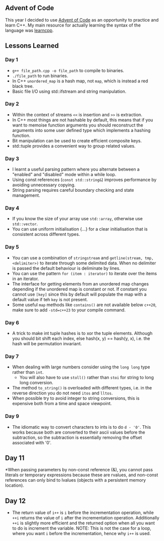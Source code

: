 ## Advent of Code

This year I decided to use [Advent of Code](https://adventofcode.com/2024) as an opportunity to practice and learn C++. My main resource for actually learning the syntax of the language was [learncpp](https://www.learncpp.com/).

## Lessons Learned

### Day 1

* `g++ file_path.cpp -o file_path` to compile to binaries.
* `./file_path` to run binaries.
* In C++ `unordered_map` is a hash map, not `map`, which is instead a red black tree.
* Basic file I/O using std::ifstream and string manipulation.

### Day 2

* Within the context of streams `<<` is insertion and `>>` is extraction.
* In C++ most things are not hashable by default, this means that if you want to memoise function arguments
  you should reconstruct the arguments into some user defined type which implements a hashing function.
* Bit manipulation can be used to create efficient composite keys.
* std::tuple provides a convenient way to group related values.

### Day 3

* I learnt a useful parsing pattern where you alternate between a "enabled" and "disabled" mode within a while loop.
* Using const references (`const std::string&`) improves performance by avoiding unnecessary copying.
* String parsing requires careful boundary checking and state management.

### Day 4

* If you know the size of your array use `std::array`, otherwise use `std::vector`.
* You can use uniform initialisation {...} for a clear initialisation that is consistent across different types.

### Day 5

* You can use a combination of `stringstream` and `getline(stream, tmp, <delimiter>)` to iterate through some delimited data. When no delimiter is passed the default behaviour is deliminate by lines.
* You can use the pattern `for (item : iterator)` to iterate over the items in an iterator.
* The interface for getting elements from an unordered map changes depending if the unordered map is constant or not. If constant you cannot use `[key]` since this by default will populate the map with a default value if teh `key` is not present.
* Some useful `map` methods like `contains()` are not available below `c++20`, make sure to add `-std=c++23` to your compile command.

### Day 6

* A trick to make int tuple hashes is to xor the tuple elements. Although you should bit shift each index, else hash(x, y) == hash(y, x), i.e. the hash will be permutation invariant.

### Day 7

* When dealing with large numbers consider using the `long long` type rather than `int`.
  * You will also have to use `stoll()` rather than `stoi` for string to long long conversion.
* The method `to_string()` is overloaded with different types, i.e. in the reverse direction you do not need `itos` and `lltos`.
* When possible try to avoid integer to string conversions, this is expensive both from a time and space viewpoint.

### Day 9

* The idiomatic way to convert characters to ints is to do `d - '0'`. This works because both are converted to their ascii values before the subtraction, so the subtraction is essentially removing the offset associated with '0'.

## Day 11

*When passing parameters by non-const reference (&), you cannot pass literals or temporary expressions because these are rvalues, and non-const references can only bind to lvalues (objects with a persistent memory location).

## Day 12
* The return value of `i++` is `i` before the incrementation operation, while `++i` returns the value of `i` after the incrementation operation. Additionally `++i` is slightly more efficient and the returned option when all you want to do is increment the variable. NOTE: This is not the case for a loop, where you want `i` before the incrementation, hence why `i++` is used.
